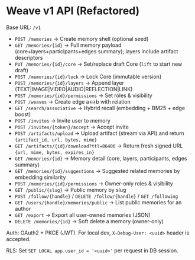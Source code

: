 # Weave v1 API (Refactored)

Base URL: `/v1`

- `POST /memories` → Create memory shell (optional seed)
- `GET /memories/{id}` → Full memory payload (core+layers+participants+edges summary); layers include artifact descriptors
- `PUT /memories/{id}/core` → Set/replace draft Core (`lift` to start new draft)
- `POST /memories/{id}/lock` → Lock Core (immutable version)
- `POST /memories/{id}/layers` → Append layer (TEXT|IMAGE|VIDEO|AUDIO|REFLECTION|LINK)
- `POST /memories/{id}/permissions` → Set roles & visibility
- `POST /weaves` → Create edge a↔b with relation
- `GET /search/associative` → Hybrid recall (embedding + BM25 + edge boost)
- `POST /invites` → Invite user to memory
- `POST /invites/{token}/accept` → Accept invite
- `POST /artifacts/upload` → Upload artifact (stream via API) and return `{artifact_id, url, bytes, mime}`
- `GET /artifacts/{id}/download?ttl=86400` → Return fresh signed URL `{url, mime, bytes, expires_in}`
- `GET /memories/{id}` → Memory detail (core, layers, participants, edges summary)
- `GET /memories/{id}/suggestions` → Suggested related memories by embedding similarity
- `POST /memories/{id}/permissions` → Owner-only roles & visibility
- `GET /public/{slug}` → Public memory by slug
- `POST /follow/{handle}` / `DELETE /follow/{handle}` / `GET /following`
- `GET /users/{handle}/memories/public` → List public memories for an author
- `GET /export` → Export all user-owned memories (JSON)
- `DELETE /memories/{id}` → Soft delete a memory (owner-only)

Auth: OAuth2 + PKCE (JWT). For local dev, `X-Debug-User: <uuid>` header is accepted.

RLS: Set `SET LOCAL app.user_id = '<uuid>'` per request in DB session.
